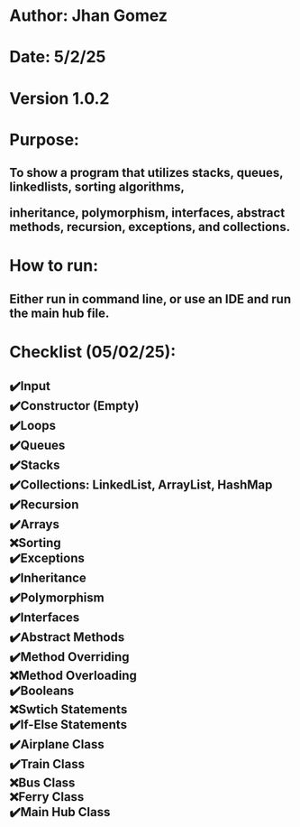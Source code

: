<h1>Author: Jhan Gomez

<h1>Date: 5/2/25

<h1>Version 1.0.2

<h1>Purpose:

<h2>To show a program that utilizes stacks, queues, linkedlists, sorting algorithms,

inheritance, polymorphism, interfaces, abstract methods, recursion, exceptions, and collections.

<h1> </h1>
<h1>How to run: 

<h2>Either run in command line, or use an IDE and run the main hub file.
<h1> Checklist (05/02/25): </h1>
<h2> 
✔️Input <br>
✔️Constructor (Empty) <br>
✔️Loops <br>
✔️Queues <br>
✔️Stacks <br>
✔️Collections: LinkedList, ArrayList, HashMap <br>
✔️Recursion <br>
✔️Arrays <br>
❌Sorting <br>
✔️Exceptions <br>
✔️Inheritance <br>
✔️Polymorphism <br>
✔️Interfaces <br>
✔️Abstract Methods <br>
✔️Method Overriding <br>
❌Method Overloading <br>
✔️Booleans <br>
❌Swtich Statements <br>
✔️If-Else Statements <br>
✔️Airplane Class <br>
✔️Train Class <br>
❌Bus Class <br>
❌Ferry Class <br>
✔️Main Hub Class <br>
</h2>
